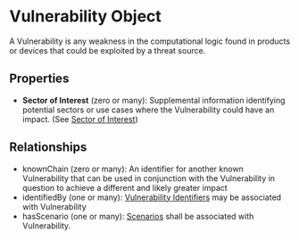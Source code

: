 # Vulnerability Object

A Vulnerability is any weakness in the computational logic found in products or devices that could be exploited by a threat source.

## Properties

- **Sector of Interest** (zero or many): Supplemental information identifying potential sectors or use cases where the Vulnerability could have an impact. (See [Sector of Interest](../values/sector-of-interest.md))


## Relationships

* knownChain (zero or many): An identifier for another known Vulnerability that can be used in conjunction with the Vulnerability in question to achieve a different and likely greater impact
* identifiedBy (one or many):  [Vulnerability Identifiers](vulnerability-identifier) may be associated with Vulnerability
* hasScenario (one or many): [Scenarios](scenario.md) shall be associated with Vulnerability.

